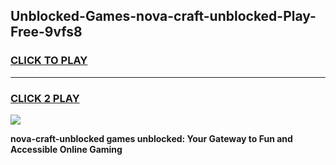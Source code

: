 
## Unblocked-Games-nova-craft-unblocked-Play-Free-9vfs8
<h3>
<a href="https://premium76.site?title=nova-craft-unblocked&ref=10A">CLICK TO PLAY</a></h3>
<hr>

<h3>
<a href="https://premium76.site?title=nova-craft-unblocked&ref=10A">CLICK 2 PLAY</a>
  
</h3>

<a href="https://premium76.site?title=nova-craft-unblocked&ref=10A"><img src="https://clearcache.store/games.png"></a>


**nova-craft-unblocked games unblocked: Your Gateway to Fun and Accessible Online Gaming**

